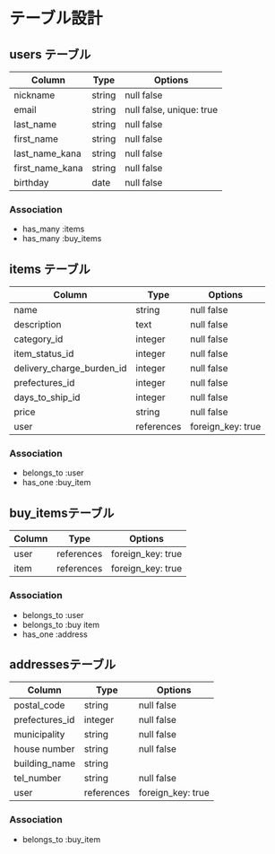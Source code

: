# テーブル設計

## users テーブル
|Column            |Type    |Options                   |
|------------------|--------|--------------------------|
| nickname         | string | null false               |
| email            | string | null false, unique: true |
| last_name        | string | null false               |
| first_name       | string | null false               |
| last_name_kana   | string | null false               |
| first_name_kana  | string | null false               |
| birthday         | date   | null false               |

### Association
- has_many :items
- has_many :buy_items


## items テーブル
|Column                     |Type        |Options            |
|---------------------------|------------|-------------------|
| name                      | string     | null false        |
| description               | text       | null false        |
| category_id               | integer    | null false        |
| item_status_id            | integer    | null false        |
| delivery_charge_burden_id | integer    | null false        |
| prefectures_id            | integer    | null false        |
| days_to_ship_id           | integer    | null false        |
| price                     | string     | null false        |
| user                      | references | foreign_key: true |

### Association
- belongs_to :user
- has_one :buy_item


## buy_itemsテーブル
|Column   |Type        |Options            |
|---------|------------|-------------------|
| user    | references | foreign_key: true |
| item    | references | foreign_key: true |

### Association
- belongs_to :user
- belongs_to :buy item
- has_one :address


## addressesテーブル
|Column          |Type        |Options            |
|--------------- |------------|-------------------|
| postal_code    | string     | null false        |
| prefectures_id | integer    | null false        |
| municipality   | string     | null false        |
| house number   | string     | null false        |
| building_name  | string     |                   |
| tel_number     | string     | null false        |
| user           | references | foreign_key: true |

### Association
- belongs_to :buy_item